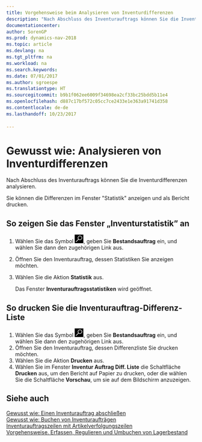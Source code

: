 ```yaml
---
title: Vorgehensweise beim Analysieren von Inventurdifferenzen
description: "Nach Abschluss des Inventurauftrags können Sie die Inventurdifferenzen analysieren."
documentationcenter: 
author: SorenGP
ms.prod: dynamics-nav-2018
ms.topic: article
ms.devlang: na
ms.tgt_pltfrm: na
ms.workload: na
ms.search.keywords: 
ms.date: 07/01/2017
ms.author: sgroespe
ms.translationtype: HT
ms.sourcegitcommit: b9b1f062ee6009f34698ea2cf33bc25bdd5b11e4
ms.openlocfilehash: d887c17bf572c05cc7ce2433e1e363a91741d358
ms.contentlocale: de-de
ms.lasthandoff: 10/23/2017

---
```

# <a name="how-to-analyze-physical-inventory-differences"></a>Gewusst wie: Analysieren von Inventurdifferenzen
Nach Abschluss des Inventurauftrags können Sie die Inventurdifferenzen analysieren.  

Sie können die Differenzen im Fenster "Statistik" anzeigen und als Bericht drucken.  

## <a name="to-view-the-physical-inventory-statistics-window"></a>So zeigen Sie das Fenster „Inventurstatistik” an  

1.  Wählen Sie das Symbol ![Nach Seite oder Bericht suchen](../../media/ui-search/search_small.png "Symbol „Nach Seite oder Bericht suchen”"), geben Sie **Bestandsauftrag** ein, und wählen Sie dann den zugehörigen Link aus.  
2.  Öffnen Sie den Inventurauftrag, dessen Statistiken Sie anzeigen möchten.  
3.  Wählen Sie die Aktion **Statistik** aus.  

    Das Fenster **Inventurauftragsstatistiken** wird geöffnet.  

## <a name="to-print-the-phys-inventory-order-difference-list"></a>So drucken Sie die Inventurauftrag-Differenz-Liste  

1.  Wählen Sie das Symbol ![Nach Seite oder Bericht suchen](../../media/ui-search/search_small.png "Symbol „Nach Seite oder Bericht suchen”"), geben Sie **Bestandsauftrag** ein, und wählen Sie dann den zugehörigen Link aus.  
2.  Öffnen Sie den Inventurauftrag, dessen Differenzliste Sie drucken möchten.  
3.  Wählen Sie die Aktion **Drucken** aus.  
4.  Wählen Sie im Fenster **Inventur Auftrag Diff. Liste** die Schaltfläche **Drucken** aus, um den Bericht auf Papier zu drucken, oder die wählen Sie die Schaltfläche **Vorschau**, um sie auf dem Bildschirm anzuzeigen.  

## <a name="see-also"></a>Siehe auch  
 [Gewusst wie: Einen Inventurauftrag abschließen](how-to-finish-a-physical-inventory-order.md)   
 [Gewusst wie: Buchen von Inventuraufträgen](how-to-post-physical-inventory-orders.md)   
 [Inventurauftragszeilen mit Artikelverfolgungszeilen](physical-inventory-order-lines-with-item-tracking-lines.md)  
 [Vorgehensweise. Erfassen, Regulieren und Umbuchen von Lagerbestand](../../inventory-how-count-adjust-reclassify.md)

